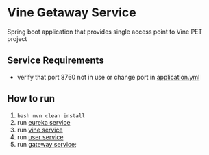 
# Vine Getaway Service

Spring boot application that provides single access point to Vine PET project

## Service Requirements

- verify that port 8760 not in use or change port in [application.yml](src/main/resources/application.yml)

## How to run

1. ```bash mvn clean install```
2. run [eureka service ](https://github.com/Volodymyr2907/vine-registration-service)
3. run [vine service](https://github.com/Volodymyr2907/vine-service)
4. run [user service](https://github.com/Volodymyr2907/user-service)
5. run [gateway service](src/main/java/com/mentorship/vinegatewayservice/VineGatewayServiceApplication.java);